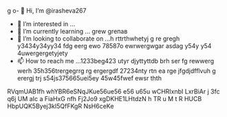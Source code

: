 g o- 👋 Hi, I’m @irasheva267
- 👀 I’m interested in ...
- 🌱 I’m currently learning ... grew greпав
- 💞️ I’m looking to collaborate on ...h rttrthwhetyj g re gregh y3434y34yy34  fdg eerg ewo 78587o ewrwergwgar asdag y54y  y54 4uwergergetyjety
- 📫 How to reach me ...1233beg423 utyr djyttyttdb  brh ser fg rewwerg werh 35h356trergegrrg rg ergergdf
27234nty rtn ea rge jfgdjdfflvuh g erergj trj s54js375665uei5ey 45w45fwef ewsr thth
<!---a resdfsdutoturthw tyejetjety jetyjegdfg df
irasheva267/irasheva267 is a ✨ special ✨ repository because its `README.md` (this file) appears on your GitHub profilg reerge.
You can click the Preview link to take a look at your changes.r erg
--->
RVqmUAB1fh
whYBR6eSNqJKue56ue56
e56 u65u
wCHRIxnbI
LxrBiAr j 3fc q6j
UM aIc a FiaHxG nfh Fj2Jo9  xgDKHE1LHtdzN h TR u M t R HUCB HbpUQK5Byej3kI5QfFKgR NsH6ceKe
